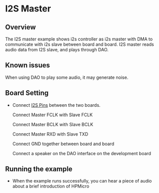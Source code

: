 # I2S Master

## Overview

The I2S master example shows i2s controller as i2s master with DMA  to communicate with i2s slave between board and board.
I2S master reads audio data from I2S slave, and  plays through DAO.

## Known issues

When using DAO to play some audio, it may generate noise.

## Board Setting

- Connect [I2S Pins](lab_board_app_i2s_pin) between the two boards.

  Connect Master FCLK with Slave FCLK

  Connect Master BCLK with Slave BCLK

  Connect Master RXD with Slave TXD

  Connect GND together between board and board
  
  Connect a speaker on the DAO interface on the development board

## Running the example

- When the example runs successfully, you can hear a piece of audio about a brief introduction of  HPMicro
